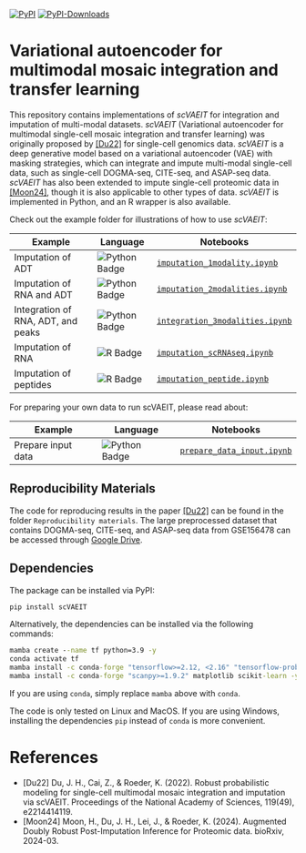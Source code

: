 [![PyPI](https://img.shields.io/pypi/v/scVAEIT?label=pypi&color=orange)](https://pypi.org/project/scVAEIT)
[![PyPI-Downloads](https://img.shields.io/pepy/dt/scVAEIT?color=green)](https://pepy.tech/project/scVAEIT)

# Variational autoencoder for multimodal mosaic integration and transfer learning

This repository contains implementations of *scVAEIT* for integration and imputation of multi-modal datasets. 
*scVAEIT* (Variational autoencoder for multimodal single-cell mosaic integration and transfer learning) was originally proposed by [[Du22]](#references) for single-cell genomics data.
*scVAEIT* is a deep generative model based on a variational autoencoder (VAE) with masking strategies, which can integrate and impute multi-modal single-cell data, such as single-cell DOGMA-seq, CITE-seq, and ASAP-seq data. 
*scVAEIT* has also been extended to impute single-cell proteomic data in [[Moon24]](#references), though it is also applicable to other types of data.
*scVAEIT* is implemented in Python, and an R wrapper is also available.



Check out the example folder for illustrations of how to use *scVAEIT*:

Example | Language | Notebooks
---|---|---
Imputation of ADT | ![Python Badge](https://img.shields.io/badge/Python-3776AB?logo=python&logoColor=fff&style=flat-square) | [`imputation_1modality.ipynb`](https://github.com/jaydu1/scVAEIT/blob/main/docs/tutorial/python/imputation_1modality.ipynb)
Imputation of RNA and ADT | ![Python Badge](https://img.shields.io/badge/Python-3776AB?logo=python&logoColor=fff&style=flat-square) | [`imputation_2modalities.ipynb`](https://github.com/jaydu1/scVAEIT/blob/main/docs/tutorial/python/imputation_2modalities.ipynb)
Integration of RNA, ADT, and peaks | ![Python Badge](https://img.shields.io/badge/Python-3776AB?logo=python&logoColor=fff&style=flat-square) | [`integration_3modalities.ipynb`](https://github.com/jaydu1/scVAEIT/blob/main/docs/tutorial/python/integration_3modalities.ipynb)
Imputation of RNA | ![R Badge](https://img.shields.io/badge/R-276DC3?logo=r&logoColor=fff&style=flat-square) | [`imputation_scRNAseq.ipynb`](https://github.com/jaydu1/scVAEIT/blob/main/docs/tutorial/R/imputation_scRNAseq.ipynb)
Imputation of peptides | ![R Badge](https://img.shields.io/badge/R-276DC3?logo=r&logoColor=fff&style=flat-square) | [`imputation_peptide.ipynb`](https://github.com/jaydu1/scVAEIT/blob/main/docs/tutorial/R/imputation_peptide.ipynb)



For preparing your own data to run scVAEIT, please read about:

Example | Language | Notebooks
---|---|---
Prepare input data | ![Python Badge](https://img.shields.io/badge/Python-3776AB?logo=python&logoColor=fff&style=flat-square) | [`prepare_data_input.ipynb`](https://github.com/jaydu1/scVAEIT/blob/main/docs/tutorial/python/prepare_data_input.ipynb)


## Reproducibility Materials
The code for reproducing results in the paper [[Du22]](#references) can be found in the folder `Reproducibility materials`.
The large preprocessed dataset that contains DOGMA-seq, CITE-seq, and ASAP-seq data from GSE156478 can be accessed through [Google Drive](https://drive.google.com/drive/folders/19bzIGKex9Cwoy3ZWXra6D2hvqDtZOvfB?usp=drive_link).




## Dependencies

The package can be installed via PyPI:

```cmd
pip install scVAEIT
```

Alternatively, the dependencies can be installed via the following commands:

```cmd
mamba create --name tf python=3.9 -y
conda activate tf
mamba install -c conda-forge "tensorflow>=2.12, <2.16" "tensorflow-probability>=0.12, <0.24" pandas jupyter -y
mamba install -c conda-forge "scanpy>=1.9.2" matplotlib scikit-learn -y
```

If you are using `conda`, simply replace `mamba` above with `conda`.

The code is only tested on Linux and MacOS. If you are using Windows, installing the dependencies `pip` instead of `conda` is more convenient.



# References


- [Du22] Du, J. H., Cai, Z., & Roeder, K. (2022). Robust probabilistic modeling for single-cell multimodal mosaic integration and imputation via scVAEIT. Proceedings of the National Academy of Sciences, 119(49), e2214414119.
- [Moon24] Moon, H., Du, J. H., Lei, J., & Roeder, K. (2024). Augmented Doubly Robust Post-Imputation Inference for Proteomic data. bioRxiv, 2024-03.
